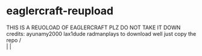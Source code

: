 # eaglercraft-reupload

THIS IS A REUOLOAD OF EAGLERCRAFT PLZ DO NOT TAKE IT DOWN
credits:
ayunamy2000
lax1dude
radmanplays
to download well just copy the repo /\
                                    |
                                    |
